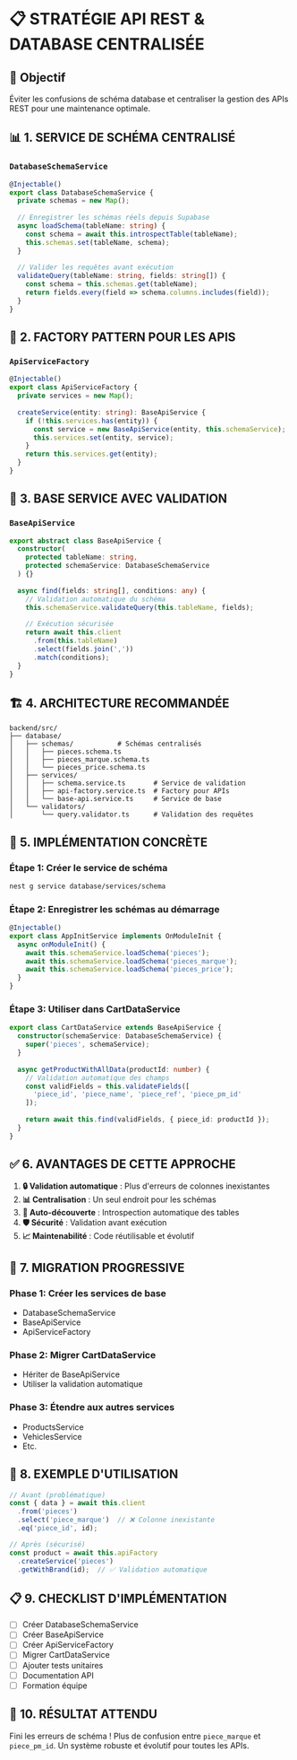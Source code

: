 # 📋 STRATÉGIE API REST & DATABASE CENTRALISÉE

## 🎯 Objectif
Éviter les confusions de schéma database et centraliser la gestion des APIs REST pour une maintenance optimale.

## 📊 1. SERVICE DE SCHÉMA CENTRALISÉ

### `DatabaseSchemaService`
```typescript
@Injectable()
export class DatabaseSchemaService {
  private schemas = new Map();
  
  // Enregistrer les schémas réels depuis Supabase
  async loadSchema(tableName: string) {
    const schema = await this.introspectTable(tableName);
    this.schemas.set(tableName, schema);
  }
  
  // Valider les requêtes avant exécution
  validateQuery(tableName: string, fields: string[]) {
    const schema = this.schemas.get(tableName);
    return fields.every(field => schema.columns.includes(field));
  }
}
```

## 🔧 2. FACTORY PATTERN POUR LES APIS

### `ApiServiceFactory`
```typescript
@Injectable()
export class ApiServiceFactory {
  private services = new Map();
  
  createService(entity: string): BaseApiService {
    if (!this.services.has(entity)) {
      const service = new BaseApiService(entity, this.schemaService);
      this.services.set(entity, service);
    }
    return this.services.get(entity);
  }
}
```

## 📝 3. BASE SERVICE AVEC VALIDATION

### `BaseApiService`
```typescript
export abstract class BaseApiService {
  constructor(
    protected tableName: string,
    protected schemaService: DatabaseSchemaService
  ) {}
  
  async find(fields: string[], conditions: any) {
    // Validation automatique du schéma
    this.schemaService.validateQuery(this.tableName, fields);
    
    // Exécution sécurisée
    return await this.client
      .from(this.tableName)
      .select(fields.join(','))
      .match(conditions);
  }
}
```

## 🏗️ 4. ARCHITECTURE RECOMMANDÉE

```
backend/src/
├── database/
│   ├── schemas/           # Schémas centralisés
│   │   ├── pieces.schema.ts
│   │   ├── pieces_marque.schema.ts
│   │   └── pieces_price.schema.ts
│   ├── services/
│   │   ├── schema.service.ts       # Service de validation
│   │   ├── api-factory.service.ts  # Factory pour APIs
│   │   └── base-api.service.ts     # Service de base
│   └── validators/
│       └── query.validator.ts      # Validation des requêtes
```

## 🎯 5. IMPLÉMENTATION CONCRÈTE

### Étape 1: Créer le service de schéma
```bash
nest g service database/services/schema
```

### Étape 2: Enregistrer les schémas au démarrage
```typescript
@Injectable()
export class AppInitService implements OnModuleInit {
  async onModuleInit() {
    await this.schemaService.loadSchema('pieces');
    await this.schemaService.loadSchema('pieces_marque');
    await this.schemaService.loadSchema('pieces_price');
  }
}
```

### Étape 3: Utiliser dans CartDataService
```typescript
export class CartDataService extends BaseApiService {
  constructor(schemaService: DatabaseSchemaService) {
    super('pieces', schemaService);
  }
  
  async getProductWithAllData(productId: number) {
    // Validation automatique des champs
    const validFields = this.validateFields([
      'piece_id', 'piece_name', 'piece_ref', 'piece_pm_id'
    ]);
    
    return await this.find(validFields, { piece_id: productId });
  }
}
```

## ✅ 6. AVANTAGES DE CETTE APPROCHE

1. **🔒 Validation automatique** : Plus d'erreurs de colonnes inexistantes
2. **📊 Centralisation** : Un seul endroit pour les schémas
3. **🔄 Auto-découverte** : Introspection automatique des tables
4. **🛡️ Sécurité** : Validation avant exécution
5. **📈 Maintenabilité** : Code réutilisable et évolutif

## 🚀 7. MIGRATION PROGRESSIVE

### Phase 1: Créer les services de base
- DatabaseSchemaService
- BaseApiService  
- ApiServiceFactory

### Phase 2: Migrer CartDataService
- Hériter de BaseApiService
- Utiliser la validation automatique

### Phase 3: Étendre aux autres services
- ProductsService
- VehiclesService
- Etc.

## 🔧 8. EXEMPLE D'UTILISATION

```typescript
// Avant (problématique)
const { data } = await this.client
  .from('pieces')
  .select('piece_marque')  // ❌ Colonne inexistante
  .eq('piece_id', id);

// Après (sécurisé)
const product = await this.apiFactory
  .createService('pieces')
  .getWithBrand(id);  // ✅ Validation automatique
```

## 📋 9. CHECKLIST D'IMPLÉMENTATION

- [ ] Créer DatabaseSchemaService
- [ ] Créer BaseApiService
- [ ] Créer ApiServiceFactory
- [ ] Migrer CartDataService
- [ ] Ajouter tests unitaires
- [ ] Documentation API
- [ ] Formation équipe

## 🎯 10. RÉSULTAT ATTENDU

Fini les erreurs de schéma ! Plus de confusion entre `piece_marque` et `piece_pm_id`. 
Un système robuste et évolutif pour toutes les APIs.